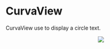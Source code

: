 CurvaView
=========

CurvaView use to display a circle text.


<p align="center"><img src="https://raw.github.com/alikaragoz/MCSwipeTableViewCell/master/github-assets/mcswipe-switch.gif"/></p>
